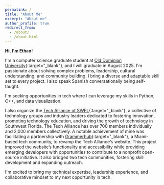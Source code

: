 ```yaml
---
permalink: /
title: "About Me"
excerpt: "About me"
author_profile: true
redirect_from: 
  - /about/
  - /about.html
---
```


**Hi, I'm Ethan!**

I'm a computer science graduate student at [Old Dominion University](https://odu.edu/){:target="_blank"}, and I will graduate in August 2025. I'm passionate about solving complex problems, leadership, cultural understanding, and community building. I bring a diverse and adaptable skill set to every project. I also speak Spanish conversationally being self-taught.

I'm seeking opportunities in tech where I can leverage my skills in Python, C++, and data visualization.

I also organize the [Tech Alliance of SWFL](https://www.meetup.com/techallianceswfl/){:target="_blank"}, a collective of technology groups and industry leaders dedicated to fostering innovation, promoting technology education, and driving the growth of technology in Southwest Florida. The Tech Alliance has over 700 members individually and 2,000 members collectively. A notable achievement of mine was facilitating a partnership with [Grammerhub](https://grammerhub.org/){:target="_blank"}, a Miami-based tech community, to revamp the Tech Alliance's website. This project improved the website’s functionality and accessibility while providing emerging developers with opportunities to contribute to a nonprofit open-source initiative. It also bridged two tech communities, fostering skill development and expanding outreach.

I'm excited to bring my technical expertise, leadership experience, and collaborative mindset to my next opportunity in tech.